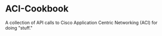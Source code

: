 # ACI-Cookbook
A collection of API calls to Cisco Application Centric Networking (ACI) for doing "stuff."
